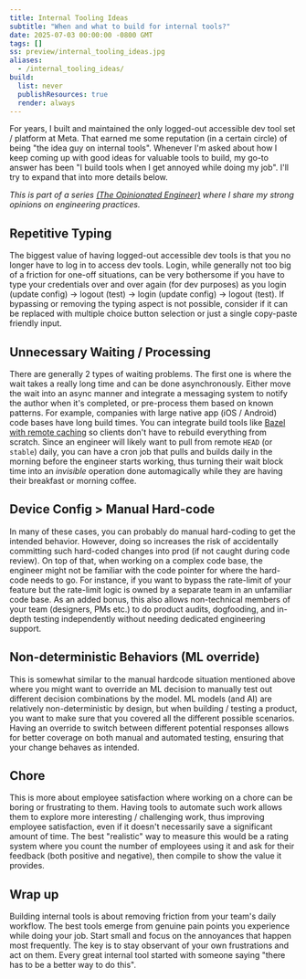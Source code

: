 ```yaml
---
title: Internal Tooling Ideas
subtitle: "When and what to build for internal tools?"
date: 2025-07-03 00:00:00 -0800 GMT
tags: []
ss: preview/internal_tooling_ideas.jpg
aliases:
  - /internal_tooling_ideas/
build:
  list: never
  publishResources: true
  render: always
---
```


For years, I built and maintained the only logged-out accessible dev tool set / platform at Meta. That earned me some reputation (in a certain circle) of being "the idea guy on internal tools". Whenever I'm asked about how I keep coming up with good ideas for valuable tools to build, my go-to answer has been "I build tools when I get annoyed while doing my job". I'll try to expand that into more details below.

_This is part of a series [(The Opinionated Engineer)](/blog/2025-05-04-the-opinionated-engineer/) where I share my strong opinions on engineering practices._

## Repetitive Typing

The biggest value of having logged-out accessible dev tools is that you no longer have to log in to access dev tools. Login, while generally not too big of a friction for one-off situations, can be very bothersome if you have to type your credentials over and over again (for dev purposes) as you login (update config) → logout (test) → login (update config) → logout (test). If bypassing or removing the typing aspect is not possible, consider if it can be replaced with multiple choice button selection or just a single copy-paste friendly input.

## Unnecessary Waiting / Processing

There are generally 2 types of waiting problems. The first one is where the wait takes a really long time and can be done asynchronously. Either move the wait into an async manner and integrate a messaging system to notify the author when it's completed, or pre-process them based on known patterns. For example, companies with large native app (iOS / Android) code bases have long build times. You can integrate build tools like [Bazel with remote caching](https://bazel.build/remote/caching) so clients don't have to rebuild everything from scratch. Since an engineer will likely want to pull from remote `HEAD` (or `stable`) daily, you can have a cron job that pulls and builds daily in the morning before the engineer starts working, thus turning their wait block time into an _invisible_ operation done automagically while they are having their breakfast or morning coffee.

## Device Config > Manual Hard-code

In many of these cases, you can probably do manual hard-coding to get the intended behavior. However, doing so increases the risk of accidentally committing such hard-coded changes into prod (if not caught during code review). On top of that, when working on a complex code base, the engineer might not be familiar with the code pointer for where the hard-code needs to go. For instance, if you want to bypass the rate-limit of your feature but the rate-limit logic is owned by a separate team in an unfamiliar code base. As an added bonus, this also allows non-technical members of your team (designers, PMs etc.) to do product audits, dogfooding, and in-depth testing independently without needing dedicated engineering support.

## Non-deterministic Behaviors (ML override)

This is somewhat similar to the manual hardcode situation mentioned above where you might want to override an ML decision to manually test out different decision combinations by the model. ML models (and AI) are relatively non-deterministic by design, but when building / testing a product, you want to make sure that you covered all the different possible scenarios. Having an override to switch between different potential responses allows for better coverage on both manual and automated testing, ensuring that your change behaves as intended.

## Chore

This is more about employee satisfaction where working on a chore can be boring or frustrating to them. Having tools to automate such work allows them to explore more interesting / challenging work, thus improving employee satisfaction, even if it doesn't necessarily save a significant amount of time. The best "realistic" way to measure this would be a rating system where you count the number of employees using it and ask for their feedback (both positive and negative), then compile to show the value it provides.

## Wrap up

Building internal tools is about removing friction from your team's daily workflow. The best tools emerge from genuine pain points you experience while doing your job. Start small and focus on the annoyances that happen most frequently. The key is to stay observant of your own frustrations and act on them. Every great internal tool started with someone saying "there has to be a better way to do this".